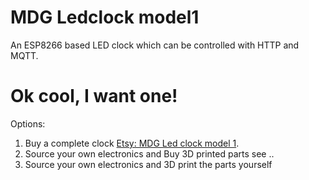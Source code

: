 # MDG Ledclock model1

An ESP8266 based LED clock which can be controlled with HTTP and MQTT.



# Ok cool, I want one!

Options:

1. Buy a complete clock [Etsy: MDG Led clock model 1](https://www.etsy.com/nl/listing/986543633/mdg-led-klok-model-1?click_key=5fb5f2369c26019bcf23dcd2c4d61e6db163df13%3A986543633&click_sum=eb0c259e&ref=hp_opfy-5&frs=1).
2. Source your own electronics and Buy 3D printed parts see ..
3. Source your own electronics and 3D print the parts yourself



